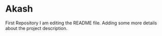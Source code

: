 # Akash
First Repository
I am editing the README file. Adding some more details about the project description.

